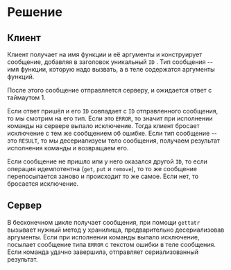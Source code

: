 # Решение
## Клиент
Клиент получает на имя функции и её аргументы и конструирует сообщение, добавляя в заголовок уникальный `ID` . Тип сообщения -- имя функции, которую надо вызвать, а в теле содержатся аргументы функций. 

После этого сообщение отправляется серверу, и ожидается ответ с таймаутом 1. 

Если ответ пришёл и его `ID` совпадает с `ID` отправленного сообщения, то мы смотрим на его тип. Если это `ERROR`, то значит при исполнении команды на сервере выпало исключение. Тогда клиент бросает исключение с тем же сообщением об ошибке. Если тип сообщение -- это `RESULT`, то мы десериализуем тело сообщения, получаем результат исполнения команды и возвращаем его.

Если сообщение не пришло или у него оказался другой `ID`, то если операция идемпотентна (`get`, `put` и `remove`), то то же сообщение перепосылается заново и происходит то же самое. Если нет, то бросается исключение. 

## Сервер
В бесконечном цикле получает сообщения, при помощи `gettatr` вызывает нужный метод у хранилища, предварительно десериализовав аргументы. Если при исполнении команды выпало исключение, посылает сообщение типа `ERROR` с текстом ошибки в теле сообщения. Если команда удачно завершила, отправляет сериализованный результат. 